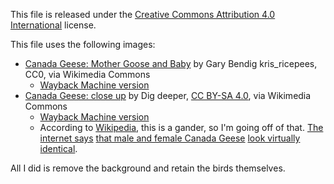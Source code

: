 This file is released under the [Creative Commons Attribution 4.0 International](https://creativecommons.org/licenses/by/4.0/) license.

This file uses the following images:
- [Canada Geese: Mother Goose and Baby](https://commons.wikimedia.org/wiki/File:Mother_Goose_and_Baby_(Unsplash).jpg) by Gary Bendig kris_ricepees, CC0, via Wikimedia Commons
  - [Wayback Machine version](http://web.archive.org/web/20220604093717/https://commons.wikimedia.org/wiki/File:Mother_Goose_and_Baby_%28Unsplash%29.jpg)
- [Canada Geese: close up](https://commons.wikimedia.org/wiki/File:Canada_Goose_close_up.jpg) by Dig deeper, [CC BY-SA 4.0](https://creativecommons.org/licenses/by-sa/4.0), via Wikimedia Commons
  - [Wayback Machine version](http://web.archive.org/web/20220604094712/https://commons.wikimedia.org/wiki/File:Canada_Goose_close_up.jpg)
  - According to [Wikipedia](http://web.archive.org/web/20220604094821/https://en.wikipedia.org/wiki/Canada_goose#Reproduction), this is a gander, so I'm going off of that. [The internet says](https://petkeen.com/male-vs-female-canada-goose/) [that male and female Canada Geese](https://animals.mom.com/tell-difference-between-female-male-canada-geese-7649.html) [look virtually identical](https://www.quora.com/How-can-I-tell-the-difference-between-a-male-and-a-female-Canada-Goose).

All I did is remove the background and retain the birds themselves.
